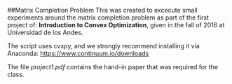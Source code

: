 ##Matrix Completion Problem
This was created to excecute small experiments around the matrix completion problem as part of the first project of: **Introduction to Convex Optimization**, given in the fall of 2016 at Universidad de los Andes.

The script uses cvxpy, and we strongly recommend installing it via Anaconda: https://www.continuum.io/downloads 

The file *project1.pdf* contains the hand-in paper that was required for the class.
